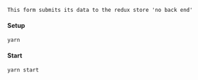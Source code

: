`This form submits its data to the redux store 'no back end'`

#### Setup
`yarn`

#### Start
`yarn start`
